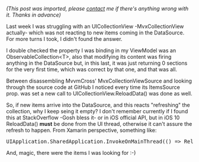 *(This post was imported, please [contact](/?i=contact) me if there's anything wrong with it. Thanks in advance)*

Last week I was struggling with an UICollectionView -MvxCollectionView actually- which was not reacting to new items coming in the DataSource. For more turns I took, I didn't found the answer.

I double checked the property I was binding in my ViewModel was an ObservableCollection&lt;T&gt;, also that modifying its content was firing anything in the DataSource but, in this last, it was just returning 0 sections for the very first time, which was correct by that one, and that was all.

Between disassembling MvvmCross' MvxCollectionViewSource and looking through the source code at GitHub I noticed every time its ItemsSource prop. was set a new call to UICollectionView.ReloadData() was done as well.

So, if new items arrive into the DataSource, and this reacts "refreshing" the collection, why I keep seing it empty? I don't remember currently if I found this at StackOverflow -Gosh bless it- or in iOS official API, but in iOS 10 ReloadData() <strong>must</strong> be done from the UI thread, otherwise it can't assure the refresh to happen. From Xamarin perspective, something like:
<pre>UIApplication.SharedApplication.InvokeOnMainThread(() =&gt; ReloadData());</pre>
And, magic, there were the items I was looking for :-)